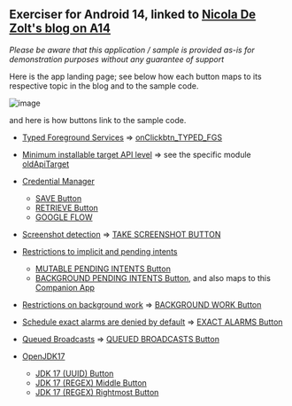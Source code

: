 ## Exerciser for Android 14, linked to [Nicola De Zolt's blog on A14](https://developer.zebra.com/blog/whats-new-androidtm-14-and-impact-zebra-developers)

_Please be aware that this application / sample is provided as-is for demonstration purposes without any guarantee of support_

Here is the app landing page; see below how each button maps to its respective topic in the blog and to the sample code.

![image](https://github.com/user-attachments/assets/17d4ecba-1a90-4e48-b553-067578cf043c)

and here is how buttons link to the sample code.

- [Typed Foreground Services](#fgstyperequired) => [onClickbtn_TYPED_FGS](https://github.com/ZebraDevs/A14-CHALLENGER/blob/c75692173952a1eb1a1f177f30afd812e57839a0/app/src/main/java/com/ndzl/a14challenger/MainActivity2.kt#L84)
- [Minimum installable target API level](#mintargetapi) => see the specific module [oldApiTarget](https://github.com/ZebraDevs/A14-CHALLENGER/blob/c75692173952a1eb1a1f177f30afd812e57839a0/oldApiTarget/build.gradle.kts#L13)

- [Credential Manager](#credman)
    * [SAVE Button](https://github.com/ZebraDevs/A14-CHALLENGER/blob/c75692173952a1eb1a1f177f30afd812e57839a0/app/src/main/java/com/ndzl/a14challenger/MainActivity2.kt#L98C21-L98C49)
    * [RETRIEVE Button](https://github.com/ZebraDevs/A14-CHALLENGER/blob/c75692173952a1eb1a1f177f30afd812e57839a0/app/src/main/java/com/ndzl/a14challenger/MainActivity2.kt#L129)
    * [GOOGLE FLOW](https://github.com/ZebraDevs/A14-CHALLENGER/blob/c75692173952a1eb1a1f177f30afd812e57839a0/app/src/main/java/com/ndzl/a14challenger/MainActivity2.kt#L157)

- [Screenshot detection](#screendetect) => [TAKE SCREENSHOT BUTTON](https://github.com/ZebraDevs/A14-CHALLENGER/blob/c75692173952a1eb1a1f177f30afd812e57839a0/app/src/main/java/com/ndzl/a14challenger/MainActivity2.kt#L240)
- [Restrictions to implicit and pending intents](#intentrestrict)
    * [MUTABLE PENDING INTENTS Button](https://github.com/ZebraDevs/A14-CHALLENGER/blob/c75692173952a1eb1a1f177f30afd812e57839a0/app/src/main/java/com/ndzl/a14challenger/MainActivity2.kt#L309)
    * [BACKGROUND PENDING INTENTS Button](https://github.com/ZebraDevs/A14-CHALLENGER/blob/c75692173952a1eb1a1f177f30afd812e57839a0/app/src/main/java/com/ndzl/a14challenger/MainActivity2.kt#L336), and also maps to this [Companion App](https://github.com/ZebraDevs/A14-CHALLENGER/blob/147bb41b78204c0a34c64dc94fd41eed4c653d50/companion/src/main/java/com/ndzl/a14companion/MainActivity.kt#L39)
 
- [Restrictions on background work](#bgwrestrict) => [BACKGROUND WORK Button](https://github.com/ZebraDevs/A14-CHALLENGER/blob/c75692173952a1eb1a1f177f30afd812e57839a0/app/src/main/java/com/ndzl/a14challenger/MainActivity2.kt#L360)

- [Schedule exact alarms are denied by default](#exactalarms) => [EXACT ALARMS Button](https://github.com/ZebraDevs/A14-CHALLENGER/blob/c75692173952a1eb1a1f177f30afd812e57839a0/app/src/main/java/com/ndzl/a14challenger/MainActivity2.kt#L380)

- [Queued Broadcasts](#queuedbroadcasts) => [QUEUED BROADCASTS Button](https://github.com/ZebraDevs/A14-CHALLENGER/blob/c75692173952a1eb1a1f177f30afd812e57839a0/app/src/main/java/com/ndzl/a14challenger/MainActivity2.kt#L405)


- [OpenJDK17](#openjdk17)
    * [JDK 17 (UUID) Button](https://github.com/ZebraDevs/A14-CHALLENGER/blob/c75692173952a1eb1a1f177f30afd812e57839a0/app/src/main/java/com/ndzl/a14challenger/MainActivity2.kt#L418)
    * [JDK 17 (REGEX) Middle Button](https://github.com/ZebraDevs/A14-CHALLENGER/blob/c75692173952a1eb1a1f177f30afd812e57839a0/app/src/main/java/com/ndzl/a14challenger/MainActivity2.kt#L427)
    * [JDK 17 (REGEX) Rightmost Button](https://github.com/ZebraDevs/A14-CHALLENGER/blob/c75692173952a1eb1a1f177f30afd812e57839a0/app/src/main/java/com/ndzl/a14challenger/MainActivity2.kt#L455)
